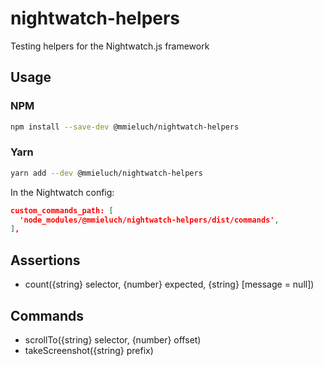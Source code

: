# nightwatch-helpers
Testing helpers for the Nightwatch.js framework

## Usage

### NPM
```bash
npm install --save-dev @mmieluch/nightwatch-helpers
```

### Yarn
```bash
yarn add --dev @mmieluch/nightwatch-helpers
```

In the Nightwatch config:

```json
custom_commands_path: [
  'node_modules/@mmieluch/nightwatch-helpers/dist/commands',
],
```

## Assertions

- count({string} selector, {number} expected, {string} [message = null])

## Commands

- scrollTo({string} selector, {number} offset)
- takeScreenshot({string} prefix)
